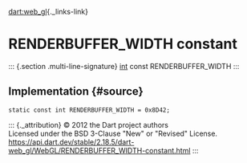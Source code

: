 [dart:web\_gl](../../dart-web_gl/dart-web_gl-library){._links-link}

RENDERBUFFER\_WIDTH constant
============================

::: {.section .multi-line-signature}
[int](../../dart-core/int-class) const RENDERBUFFER\_WIDTH
:::

Implementation {#source}
--------------

``` {.language-dart data-language="dart"}
static const int RENDERBUFFER_WIDTH = 0x8D42;
```

::: {._attribution}
© 2012 the Dart project authors\
Licensed under the BSD 3-Clause \"New\" or \"Revised\" License.\
<https://api.dart.dev/stable/2.18.5/dart-web_gl/WebGL/RENDERBUFFER_WIDTH-constant.html>
:::

